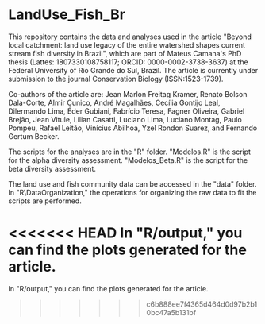 # LandUse_Fish_Br
This repository contains the data and analyses used in the article "Beyond local catchment: land use legacy of the entire watershed shapes current stream fish diversity in Brazil", which are part of Mateus Camana's PhD thesis (Lattes: 1807330108758117; ORCID: 0000-0002-3738-3637) at the Federal University of Rio Grande do Sul, Brazil. The article is currently under submission to the journal Conservation Biology (ISSN:1523-1739).

Co-authors of the article are: Jean Marlon Freitag Kramer, Renato Bolson Dala-Corte, Almir Cunico, André Magalhães, Cecília Gontijo Leal, Dilermando Lima, Éder Gubiani, Fabrício Teresa, Fagner Oliveira, Gabriel Brejão, Jean Vitule, Lilian Casatti, Luciano Lima, Luciano Montag, Paulo Pompeu, Rafael Leitão, Vinícius Abilhoa, Yzel Rondon Suarez, and Fernando Gertum Becker.

The scripts for the analyses are in the "R" folder. "Modelos.R" is the script for the alpha diversity assessment. "Modelos_Beta.R" is the script for the beta diversity assessment.

The land use and fish community data can be accessed in the "data" folder. In "R\DataOrganization," the operations for organizing the raw data to fit the scripts are performed.

<<<<<<< HEAD
In "R/output," you can find the plots generated for the article.
=======
In "R/output," you can find the plots generated for the article.
>>>>>>> c6b888ee7f4365d464d0d97b2b10bc47a5b131bf

